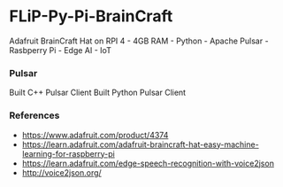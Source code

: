 # FLiP-Py-Pi-BrainCraft

Adafruit BrainCraft Hat on RPI 4 - 4GB RAM - Python - Apache Pulsar - Rasbperry Pi - Edge AI - IoT


### Pulsar

Built C++ Pulsar Client
Built Python Pulsar Client

### References

* https://www.adafruit.com/product/4374
* https://learn.adafruit.com/adafruit-braincraft-hat-easy-machine-learning-for-raspberry-pi
* https://learn.adafruit.com/edge-speech-recognition-with-voice2json
* http://voice2json.org/
